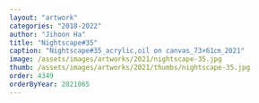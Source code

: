 ```yaml
---
layout: "artwork"
categories: "2018-2022"
author: "Jihoon Ha"
title: "Nightscape#35"
caption: "Nightscape#35_acrylic,oil on canvas_73×61㎝_2021"
image: /assets/images/artworks/2021/nightscape-35.jpg
thumb: /assets/images/artworks/2021/thumbs/nightscape-35.jpg
order: 4349
orderByYear: 2021065
---
```

